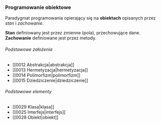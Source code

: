 ### Programowanie obiektowe 
Paradygmat programowania opierający się na __obiektach__ opisanych przez _stan_ i _zachowanie_. 

__Stan__ definiowany jest przez zmienne (pola), przechowujące dane. 
__Zachowanie__ definiowane jest przez metody.

###### Podstawowe założenia
- [[0012 Abstrakcja|abstrakcja]]
- [[0013 Hermetyzacja|hermetyzacja]]
- [[0014 Polimorfizm|polimorfizm]]
- [[0015 Dziedziczenie|dziedziczenie]]

###### Podstawowe elementy
- [[0029 Klasa|klasa]]
- [[0025 Interfejs|interfejs]]
- [[0028 Obiekt|obiekt]]


